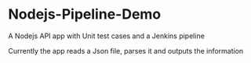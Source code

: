 # Nodejs-Pipeline-Demo
A Nodejs API app with Unit test cases and a Jenkins pipeline 

Currently the app reads a Json file, parses it and outputs the information

